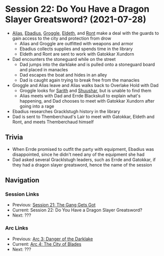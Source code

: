 # Session 22: Do You Have a Dragon Slayer Greatsword? (2021-07-28)
* [Alias](../../characters/pcs/alias.md), [Ebadius](../../characters/pcs/ebadius.md), [Groggle](../../characters/pcs/groggle.md), [Eldeth](../../characters/party.md), and [Ront](../../characters/party/ront.md) make a deal with the guards to gain access to the city and protection from drow
    * Alias and Groggle are outfitted with weapons and armor
    * Ebadius collects supplies and spends time in the library
    * Eldeth and Ront are sent to work with Gatokkar Xundorn
* Dad encounters the stoneguard while on the street
    * Dad jumps into the darklake and is pulled onto a stoneguard board and placed in manacles
    * Dad escapes the boat and hides in an alley
    * Dad is caught again trying to break free from the manacles
* Groggle and Alias leave and Alias walks back to Overlake Hold with Dad
    * Groggle looks for [Sarith](../../characters/party/sarith.md) and [Shuushar](../../characters/party/shuushar.md), but is unable to find them
    * Alias meets with Dad and Errde Blackskull to explain what's happening, and Dad chooses to meet with Gatokkar Xundorn after going into a rage
* Ebadius researches Gracklstugh history in the library
* Dad is sent to Themberchaud's Lair to meet with Gatokkar, Eldeth and Ront, and meets Themberchaud himself

## Trivia
* When Errde promised to outfit the party with equipment, Ebadius was disappointed, since he didn't need any of the equipment she had
* Dad asked several Gracklstugh leaders, such as Errde and Gatokkar, if they had a dragon slayer greatsword, hence the name of the session

## Navigation
### Session Links
* Previous: [Session 21: The Gang Gets Got](session21-2021-07-14.md)
* Current: Session 22: Do You Have a Dragon Slayer Greatsword?
* Next: ???

### Arc Links
* Previous: [Arc 3: Danger of the Darklake](../arc03/info.md)
* Current: [Arc 4: The City of Blades](info.md)
* Next: ???
